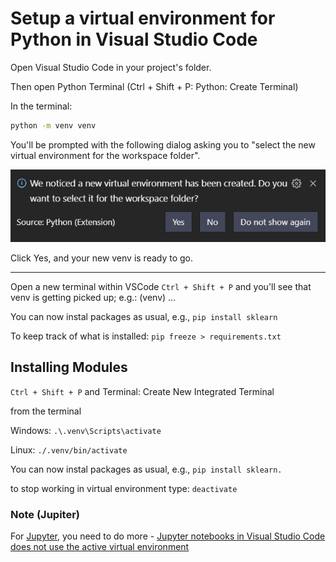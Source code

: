 # Setup a virtual environment for Python in Visual Studio Code

Open Visual Studio Code in your project's folder.

Then open Python Terminal (Ctrl + Shift + P: Python: Create Terminal)

In the terminal:

```sh
python -m venv venv
```

You'll be prompted with the following dialog asking you to "select the new virtual environment for the workspace folder".

![confirm dialog](./images/vsc-venv.png)

Click Yes, and your new venv is ready to go.

---

Open a new terminal within VSCode `Ctrl + Shift + P` and you'll see that venv is getting picked up; e.g.: (venv) ...

You can now instal packages as usual, e.g., `pip install sklearn`

To keep track of what is installed: `pip freeze > requirements.txt`

## Installing Modules

`Ctrl + Shift + P` and Terminal: Create New Integrated Terminal

from the terminal

Windows: `.\.venv\Scripts\activate`

Linux: `./.venv/bin/activate`

You can now instal packages as usual, e.g., `pip install sklearn.`

to stop working in virtual environment type: `deactivate`

### Note (Jupiter)

For [Jupyter](https://en.wikipedia.org/wiki/Project_Jupyter#Jupyter_Notebook), you need to do more - [Jupyter notebooks in Visual Studio Code does not use the active virtual environment](https://stackoverflow.com/questions/58119823/jupyter-notebooks-in-vscode-does-not-use-active-virtual-environment)

